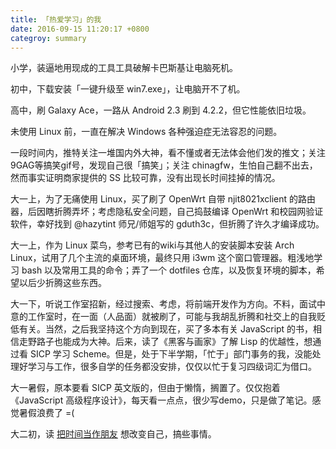 ```yaml
---
title: 「热爱学习」的我
date: 2016-09-15 11:20:17 +0800
categroy: summary
---
```


小学，装逼地用现成的工具工具破解卡巴斯基让电脑死机。

初中，下载安装「一键升级至 win7.exe」，让电脑开不了机。

高中，刷 Galaxy Ace，一路从 Android 2.3 刷到 4.2.2，但它性能依旧垃圾。

未使用 Linux 前，一直在解决 Windows 各种强迫症无法容忍的问题。

一段时间内，推特关注一堆国内外大神，看不懂或者无法体会他们发的推文；关注9GAG等搞笑gif号，发现自己很「搞笑」；关注 chinagfw，生怕自己翻不出去，然而事实证明商家提供的 SS 比较可靠，没有出现长时间挂掉的情况。

大一上，为了无痛使用 Linux，买了刷了 OpenWrt 自带 njit8021xclient 的路由器，后因瞎折腾弄坏；考虑隐私安全问题，自己捣鼓编译 OpenWrt 和校园网验证软件，幸好找到 @hazytint 师兄/师姐写的 gduth3c，但折腾了许久才编译成功。

大一上，作为 Linux 菜鸟，参考已有的wiki与其他人的安装脚本安装 Arch Linux，试用了几个主流的桌面环境，最终只用 i3wm 这个窗口管理器。粗浅地学习 bash 以及常用工具的命令；弄了一个 dotfiles 仓库，以及恢复环境的脚本，希望以后少折腾这些东西。

大一下，听说工作室招新，经过搜索、考虑，将前端开发作为方向。不料，面试中意的工作室时，在一面（人品面）就被刷了，可能与我胡乱折腾和社交上的自我贬低有关。当然，之后我坚持这个方向到现在，买了多本有关 JavaScript 的书，相信走野路子也能成为大神。后来，读了《黑客与画家》了解 Lisp 的优越性，想通过看 SICP 学习 Scheme。但是，处于下半学期，「忙于」部门事务的我，没能处理好学习与工作，很多自学的任务都没安排，仅仅以忙于复习四级词汇为借口。

大一暑假，原本要看 SICP 英文版的，但由于懒惰，搁置了。仅仅抱着《JavaScript 高级程序设计》，每天看一点点，很少写demo，只是做了笔记。感觉暑假浪费了 =(

大二初，读 [把时间当作朋友](http://zhibimo.com/read/xiaolai/ba-shi-jian-dang-zuo-peng-you/index.html) 想改变自己，搞些事情。
